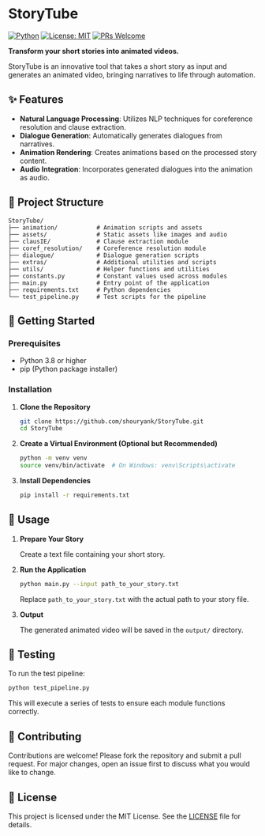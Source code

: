 # StoryTube

[![Python](https://img.shields.io/badge/Python-3.8%2B-blue.svg)](https://www.python.org/downloads/)
[![License: MIT](https://img.shields.io/badge/License-MIT-yellow.svg)](https://opensource.org/licenses/MIT)
[![PRs Welcome](https://img.shields.io/badge/PRs-welcome-brightgreen.svg)](https://github.com/shouryank/StoryTube/pulls)

**Transform your short stories into animated videos.**

StoryTube is an innovative tool that takes a short story as input and generates an animated video, bringing narratives to life through automation.

## ✨ Features

- **Natural Language Processing**: Utilizes NLP techniques for coreference resolution and clause extraction.
- **Dialogue Generation**: Automatically generates dialogues from narratives.
- **Animation Rendering**: Creates animations based on the processed story content.
- **Audio Integration**: Incorporates generated dialogues into the animation as audio.

## 📁 Project Structure

```
StoryTube/
├── animation/           # Animation scripts and assets
├── assets/              # Static assets like images and audio
├── clausIE/             # Clause extraction module
├── coref_resolution/    # Coreference resolution module
├── dialogue/            # Dialogue generation scripts
├── extras/              # Additional utilities and scripts
├── utils/               # Helper functions and utilities
├── constants.py         # Constant values used across modules
├── main.py              # Entry point of the application
├── requirements.txt     # Python dependencies
└── test_pipeline.py     # Test scripts for the pipeline
```

## 🚀 Getting Started

### Prerequisites

- Python 3.8 or higher
- pip (Python package installer)

### Installation

1. **Clone the Repository**

   ```bash
   git clone https://github.com/shouryank/StoryTube.git
   cd StoryTube
   ```

2. **Create a Virtual Environment (Optional but Recommended)**

   ```bash
   python -m venv venv
   source venv/bin/activate  # On Windows: venv\Scripts\activate
   ```

3. **Install Dependencies**

   ```bash
   pip install -r requirements.txt
   ```

## 📝 Usage

1. **Prepare Your Story**

   Create a text file containing your short story.

2. **Run the Application**

   ```bash
   python main.py --input path_to_your_story.txt
   ```

   Replace `path_to_your_story.txt` with the actual path to your story file.

3. **Output**

   The generated animated video will be saved in the `output/` directory.

## 🧪 Testing

To run the test pipeline:

```bash
python test_pipeline.py
```

This will execute a series of tests to ensure each module functions correctly.

## 🤝 Contributing

Contributions are welcome! Please fork the repository and submit a pull request. For major changes, open an issue first to discuss what you would like to change.

## 📄 License

This project is licensed under the MIT License. See the [LICENSE](LICENSE) file for details.
